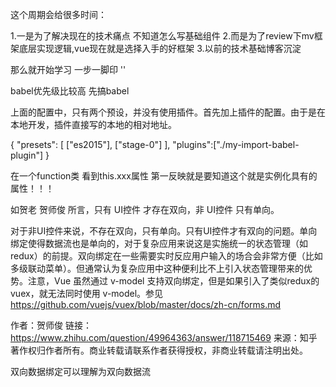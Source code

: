 这个周期会给很多时间：

1.一是为了解决现在的技术痛点 不知道怎么写基础组件
2.而是为了review下mv框架底层实现逻辑,vue现在就是选择入手的好框架
3.以前的技术基础博客沉淀

那么就开始学习 一步一脚印
''

babel优先级比较高 先搞babel

上面的配置中，只有两个预设，并没有使用插件。首先加上插件的配置。由于是在本地开发，插件直接写的本地的相对地址。

{
    "presets": [
        ["es2015"],
        ["stage-0"]
    ],
    "plugins":["./my-import-babel-plugin"]
}



在一个function类 看到this.xxx属性 第一反映就是要知道这个就是实例化具有的属性！！！

如贺老 
贺师俊
 所言，只有 UI控件 才存在双向，非 UI控件 只有单向。

对于非UI控件来说，不存在双向，只有单向。只有UI控件才有双向的问题。单向绑定使得数据流也是单向的，对于复杂应用来说这是实施统一的状态管理（如redux）的前提。双向绑定在一些需要实时反应用户输入的场合会非常方便（比如多级联动菜单）。但通常认为复杂应用中这种便利比不上引入状态管理带来的优势。注意，Vue 虽然通过 v-model 支持双向绑定，但是如果引入了类似redux的vuex，就无法同时使用 v-model。参见 https://github.com/vuejs/vuex/blob/master/docs/zh-cn/forms.md

作者：贺师俊
链接：https://www.zhihu.com/question/49964363/answer/118715469
来源：知乎
著作权归作者所有。商业转载请联系作者获得授权，非商业转载请注明出处。


双向数据绑定可以理解为双向数据流
